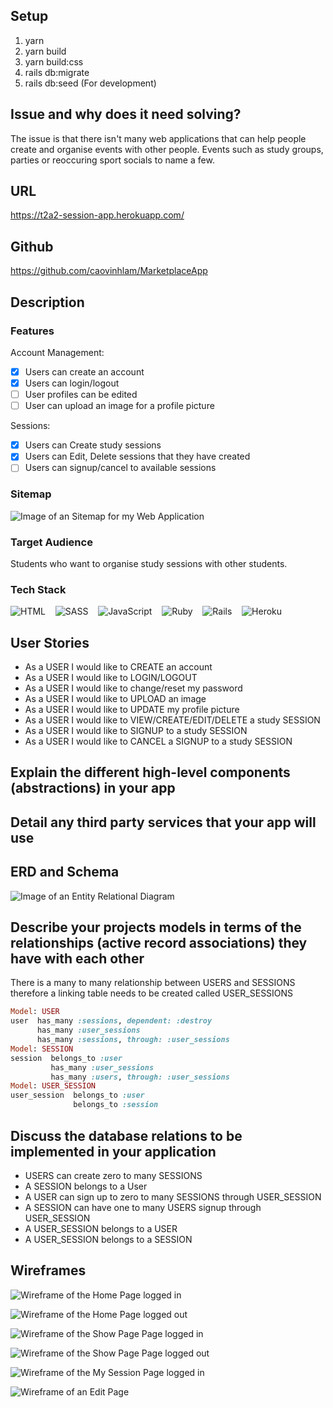 ## Setup

1. yarn
2. yarn build
3. yarn build:css
4. rails db:migrate
5. rails db:seed (For development)

## Issue and why does it need solving?

The issue is that there isn't many web applications that can help people create and organise events with other people. Events such as study groups, parties or reoccuring sport socials to name a few.  

## URL 
https://t2a2-session-app.herokuapp.com/

## Github
https://github.com/caovinhlam/MarketplaceApp

## Description

### Features

Account Management:
- [x] Users can create an account
- [x] Users can login/logout
- [ ] User profiles can be edited
- [ ] User can upload an image for a profile picture

Sessions:
- [x] Users can Create study sessions
- [x] Users can Edit, Delete sessions that they have created
- [ ] Users can signup/cancel to available sessions

### Sitemap

![Image of an Sitemap for my Web Application](./app/assets/images/Sitemap.png)

### Target Audience
Students who want to organise study sessions with other students.

### Tech Stack
![HTML](https://img.shields.io/badge/HTML5-E34F26?style=for-the-badge&logo=html5&logoColor=white) &nbsp;&nbsp; ![SASS](https://img.shields.io/badge/SASS-hotpink.svg?style=for-the-badge&logo=SASS&logoColor=white) &nbsp;&nbsp; ![JavaScript](https://img.shields.io/badge/javascript-%23323330.svg?style=for-the-badge&logo=javascript&logoColor=%23F7DF1E) &nbsp;&nbsp; ![Ruby](https://img.shields.io/badge/ruby-%23CC342D.svg?style=for-the-badge&logo=ruby&logoColor=white) &nbsp;&nbsp; ![Rails](https://img.shields.io/badge/rails-%23CC0000.svg?style=for-the-badge&logo=ruby-on-rails&logoColor=white) &nbsp;&nbsp; ![Heroku](https://img.shields.io/badge/heroku-%23430098.svg?style=for-the-badge&logo=heroku&logoColor=white)

## User Stories
- As a USER I would like to CREATE an account
- As a USER I would like to LOGIN/LOGOUT
- As a USER I would like to change/reset my password
- As a USER I would like to UPLOAD an image
- As a USER I would like to UPDATE my profile picture
- As a USER I would like to VIEW/CREATE/EDIT/DELETE a study SESSION
- As a USER I would like to SIGNUP to a study SESSION
- As a USER I would like to CANCEL a SIGNUP to a study SESSION

## Explain the different high-level components (abstractions) in your app

## Detail any third party services that your app will use

## ERD and Schema

![Image of an Entity Relational Diagram](./app/assets/images/erd.png)

## Describe your projects models in terms of the relationships (active record associations) they have with each other
There is a many to many relationship between USERS and SESSIONS therefore a linking table needs to be created called USER_SESSIONS
```ruby
Model: USER
user  has_many :sessions, dependent: :destroy
      has_many :user_sessions
      has_many :sessions, through: :user_sessions
Model: SESSION
session  belongs_to :user
         has_many :user_sessions
         has_many :users, through: :user_sessions
Model: USER_SESSION
user_session  belongs_to :user
              belongs_to :session
```

## Discuss the database relations to be implemented in your application
- USERS can create zero to many SESSIONS
- A SESSION belongs to a User
- A USER can sign up to zero to many SESSIONS through USER_SESSION
- A SESSION can have one to many USERS signup through USER_SESSION
- A USER_SESSION belongs to a USER
- A USER_SESSION belongs to a SESSION

## Wireframes

![Wireframe of the Home Page logged in](./app/assets/images/HomePage(LoggedIn).png)
<br/>

![Wireframe of the Home Page logged out](./app/assets/images/HomePage(LoggedOut).png)
<br/>

![Wireframe of the Show Page Page logged in](./app/assets/images/ShowPage(LoggedIn).png)
<br/>

![Wireframe of the Show Page Page logged out](./app/assets/images/ShowPage(LoggedOut).png)
<br/>

![Wireframe of the My Session Page logged in](./app/assets/images/MySessionPage(LoggedIn).png)
<br/>

![Wireframe of an Edit Page](./app/assets/images/EditPage(LoggedIn).png)
<br/>